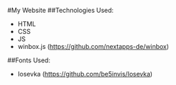 #My Website
##Technologies Used:
- HTML
- CSS
- JS
- winbox.js (https://github.com/nextapps-de/winbox)

##Fonts Used:
- Iosevka (https://github.com/be5invis/Iosevka)

